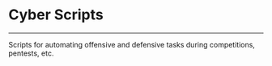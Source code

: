 # Cyber Scripts
---
Scripts for automating offensive and defensive tasks during competitions, pentests, etc.
